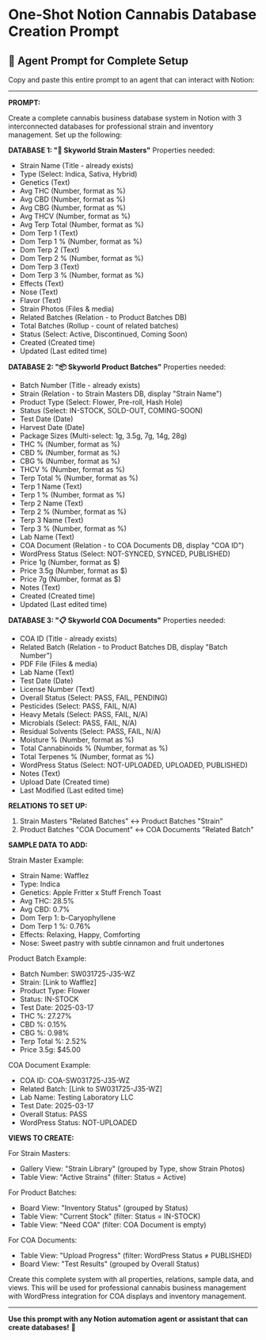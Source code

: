 # One-Shot Notion Cannabis Database Creation Prompt

## 🎯 **Agent Prompt for Complete Setup**

Copy and paste this entire prompt to an agent that can interact with Notion:

---

**PROMPT:**

Create a complete cannabis business database system in Notion with 3 interconnected databases for professional strain and inventory management. Set up the following:

**DATABASE 1: "🌿 Skyworld Strain Masters"**
Properties needed:
- Strain Name (Title - already exists)
- Type (Select: Indica, Sativa, Hybrid)
- Genetics (Text)
- Avg THC (Number, format as %)
- Avg CBD (Number, format as %)
- Avg CBG (Number, format as %)
- Avg THCV (Number, format as %)
- Avg Terp Total (Number, format as %)
- Dom Terp 1 (Text)
- Dom Terp 1 % (Number, format as %)
- Dom Terp 2 (Text)
- Dom Terp 2 % (Number, format as %)
- Dom Terp 3 (Text)
- Dom Terp 3 % (Number, format as %)
- Effects (Text)
- Nose (Text)
- Flavor (Text)
- Strain Photos (Files & media)
- Related Batches (Relation - to Product Batches DB)
- Total Batches (Rollup - count of related batches)
- Status (Select: Active, Discontinued, Coming Soon)
- Created (Created time)
- Updated (Last edited time)

**DATABASE 2: "📦 Skyworld Product Batches"**
Properties needed:
- Batch Number (Title - already exists)
- Strain (Relation - to Strain Masters DB, display "Strain Name")
- Product Type (Select: Flower, Pre-roll, Hash Hole)
- Status (Select: IN-STOCK, SOLD-OUT, COMING-SOON)
- Test Date (Date)
- Harvest Date (Date)
- Package Sizes (Multi-select: 1g, 3.5g, 7g, 14g, 28g)
- THC % (Number, format as %)
- CBD % (Number, format as %)
- CBG % (Number, format as %)
- THCV % (Number, format as %)
- Terp Total % (Number, format as %)
- Terp 1 Name (Text)
- Terp 1 % (Number, format as %)
- Terp 2 Name (Text)
- Terp 2 % (Number, format as %)
- Terp 3 Name (Text)
- Terp 3 % (Number, format as %)
- Lab Name (Text)
- COA Document (Relation - to COA Documents DB, display "COA ID")
- WordPress Status (Select: NOT-SYNCED, SYNCED, PUBLISHED)
- Price 1g (Number, format as $)
- Price 3.5g (Number, format as $)
- Price 7g (Number, format as $)
- Notes (Text)
- Created (Created time)
- Updated (Last edited time)

**DATABASE 3: "📋 Skyworld COA Documents"**
Properties needed:
- COA ID (Title - already exists)
- Related Batch (Relation - to Product Batches DB, display "Batch Number")
- PDF File (Files & media)
- Lab Name (Text)
- Test Date (Date)
- License Number (Text)
- Overall Status (Select: PASS, FAIL, PENDING)
- Pesticides (Select: PASS, FAIL, N/A)
- Heavy Metals (Select: PASS, FAIL, N/A)
- Microbials (Select: PASS, FAIL, N/A)
- Residual Solvents (Select: PASS, FAIL, N/A)
- Moisture % (Number, format as %)
- Total Cannabinoids % (Number, format as %)
- Total Terpenes % (Number, format as %)
- WordPress Status (Select: NOT-UPLOADED, UPLOADED, PUBLISHED)
- Notes (Text)
- Upload Date (Created time)
- Last Modified (Last edited time)

**RELATIONS TO SET UP:**
1. Strain Masters "Related Batches" ↔ Product Batches "Strain"
2. Product Batches "COA Document" ↔ COA Documents "Related Batch"

**SAMPLE DATA TO ADD:**

Strain Master Example:
- Strain Name: Wafflez
- Type: Indica
- Genetics: Apple Fritter x Stuff French Toast
- Avg THC: 28.5%
- Avg CBD: 0.7%
- Dom Terp 1: b-Caryophyllene
- Dom Terp 1 %: 0.76%
- Effects: Relaxing, Happy, Comforting
- Nose: Sweet pastry with subtle cinnamon and fruit undertones

Product Batch Example:
- Batch Number: SW031725-J35-WZ
- Strain: [Link to Wafflez]
- Product Type: Flower
- Status: IN-STOCK
- Test Date: 2025-03-17
- THC %: 27.27%
- CBD %: 0.15%
- CBG %: 0.98%
- Terp Total %: 2.52%
- Price 3.5g: $45.00

COA Document Example:
- COA ID: COA-SW031725-J35-WZ
- Related Batch: [Link to SW031725-J35-WZ]
- Lab Name: Testing Laboratory LLC
- Test Date: 2025-03-17
- Overall Status: PASS
- WordPress Status: NOT-UPLOADED

**VIEWS TO CREATE:**

For Strain Masters:
- Gallery View: "Strain Library" (grouped by Type, show Strain Photos)
- Table View: "Active Strains" (filter: Status = Active)

For Product Batches:
- Board View: "Inventory Status" (grouped by Status)
- Table View: "Current Stock" (filter: Status = IN-STOCK)
- Table View: "Need COA" (filter: COA Document is empty)

For COA Documents:
- Table View: "Upload Progress" (filter: WordPress Status ≠ PUBLISHED)
- Board View: "Test Results" (grouped by Overall Status)

Create this complete system with all properties, relations, sample data, and views. This will be used for professional cannabis business management with WordPress integration for COA displays and inventory management.

---

**Use this prompt with any Notion automation agent or assistant that can create databases!** 🚀